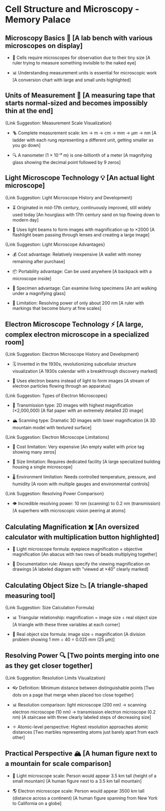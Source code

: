 # Cell Structure and Microscopy - Memory Palace

## Microscopy Basics 🔬 [A lab bench with various microscopes on display]

* 📏 Cells require microscopes for observation due to their tiny size
[A ruler trying to measure something invisible to the naked eye]

* 📊 Understanding measurement units is essential for microscopic work
[A conversion chart with large and small units highlighted]

## Units of Measurement 📐 [A measuring tape that starts normal-sized and becomes impossibly thin at the end]

{Link Suggestion: Measurement Scale Visualization}
* 🪜 Complete measurement scale: km → m → cm → mm → μm → nm
[A ladder with each rung representing a different unit, getting smaller as you go down]

* 🔍 A nanometer (1 × 10⁻⁹ m) is one-billionth of a meter
[A magnifying glass showing the decimal point followed by 9 zeros]

## Light Microscope Technology 💡 [An actual light microscope]

{Link Suggestion: Light Microscope History and Development}
* ⏳ Originated in mid-17th century, continuously improved, still widely used today
[An hourglass with 17th century sand on top flowing down to modern day]

* 🔦 Uses light beams to form images with magnification up to ×2000
[A flashlight beam passing through lenses and creating a large image]

{Link Suggestion: Light Microscope Advantages}
* 💰 Cost advantage: Relatively inexpensive
[A wallet with money remaining after purchase]

* 📦 Portability advantage: Can be used anywhere
[A backpack with a microscope inside]

* 🐛 Specimen advantage: Can examine living specimens
[An ant walking under a magnifying glass]

* 📏 Limitation: Resolving power of only about 200 nm
[A ruler with markings that become blurry at fine scales]

## Electron Microscope Technology ⚡ [A large, complex electron microscope in a specialized room]

{Link Suggestion: Electron Microscope History and Development}
* 🗓️ Invented in the 1930s, revolutionizing subcellular structure visualization
[A 1930s calendar with a breakthrough discovery marked]

* 🔬 Uses electron beams instead of light to form images
[A stream of electron particles flowing through an apparatus]

{Link Suggestion: Types of Electron Microscopes}
* 📄 Transmission type: 2D images with highest magnification (×2,000,000)
[A flat paper with an extremely detailed 2D image]

* 🏔️ Scanning type: Dramatic 3D images with lower magnification
[A 3D mountain model with textured surface]

{Link Suggestion: Electron Microscope Limitations}
* 💸 Cost limitation: Very expensive
[An empty wallet with price tag showing many zeros]

* 🏢 Size limitation: Requires dedicated facility
[A large specialized building housing a single microscope]

* 🌡️ Environment limitation: Needs controlled temperature, pressure, and humidity
[A room with multiple gauges and environmental controls]

{Link Suggestion: Resolving Power Comparison}
* 👁️ Incredible resolving power: 10 nm (scanning) to 0.2 nm (transmission)
[A superhero with microscopic vision peering at atoms]

## Calculating Magnification ✖️ [An oversized calculator with multiplication button highlighted]

* 🧮 Light microscope formula: eyepiece magnification × objective magnification
[An abacus with two rows of beads multiplying together]

* 📝 Documentation rule: Always specify the viewing magnification on drawings
[A labeled diagram with "viewed at ×40" clearly marked]

## Calculating Object Size 📉 [A triangle-shaped measuring tool]

{Link Suggestion: Size Calculation Formula}
* 📊 Triangular relationship: magnification = image size ÷ real object size
[A triangle with these three variables at each corner]

* 🔢 Real object size formula: image size ÷ magnification
[A division problem showing 1 mm ÷ 40 = 0.025 mm (25 μm)]

## Resolving Power 🔍 [Two points merging into one as they get closer together]

{Link Suggestion: Resolution Limits Visualization}
* 👓 Definition: Minimum distance between distinguishable points
[Two dots on a page that merge when placed too close together]

* 📊 Resolution comparison: light microscope (200 nm) → scanning electron microscope (10 nm) → transmission electron microscope (0.2 nm)
[A staircase with three clearly labeled steps of decreasing size]

* ⚛️ Atomic-level perspective: Highest resolution approaches atomic distances
[Two marbles representing atoms just barely apart from each other]

## Practical Perspective 🏔️ [A human figure next to a mountain for scale comparison]

* 🗼 Light microscope scale: Person would appear 3.5 km tall (height of a small mountain)
[A human figure next to a 3.5 km tall mountain]

* 🌎 Electron microscope scale: Person would appear 3500 km tall (distance across a continent)
[A human figure spanning from New York to California on a globe]